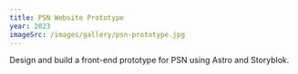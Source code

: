 ```yaml
---
title: PSN Website Prototype
year: 2023
imageSrc: /images/gallery/psn-prototype.jpg
---
```


Design and build a front-end prototype for PSN using Astro and Storyblok.
